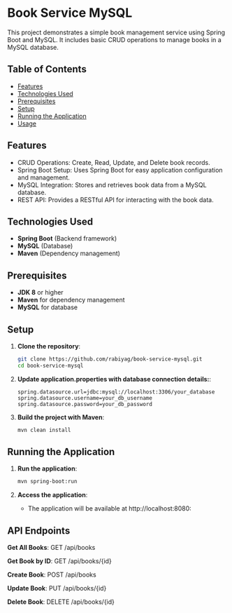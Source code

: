 # Book Service MySQL

This project demonstrates a simple book management service using Spring Boot and MySQL. It includes basic CRUD operations to manage books in a MySQL database.

## Table of Contents
- [Features](#features)
- [Technologies Used](#technologies-used)
- [Prerequisites](#prerequisites)
- [Setup](#setup)
- [Running the Application](#running-the-application)
- [Usage](#usage)

## Features
- CRUD Operations: Create, Read, Update, and Delete book records.
- Spring Boot Setup: Uses Spring Boot for easy application configuration and management.
- MySQL Integration: Stores and retrieves book data from a MySQL database.
- REST API: Provides a RESTful API for interacting with the book data.

## Technologies Used
- **Spring Boot** (Backend framework)
- **MySQL** (Database)
- **Maven** (Dependency management)

## Prerequisites
- **JDK 8** or higher
- **Maven** for dependency management
- **MySQL** for database

## Setup
1. **Clone the repository**:
   ```bash
   git clone https://github.com/rabiyag/book-service-mysql.git
   cd book-service-mysql
   ```

2. **Update application.properties with database connection details:**:
    ```properties
    spring.datasource.url=jdbc:mysql://localhost:3306/your_database
    spring.datasource.username=your_db_username
    spring.datasource.password=your_db_password
    ```
   
3. **Build the project with Maven**:
   ```bash
   mvn clean install
   ```

## Running the Application
1. **Run the application**:
   ```bash
   mvn spring-boot:run
   ```

2. **Access the application**:
   - The application will be available at http://localhost:8080:
  

## API Endpoints

**Get All Books**: GET /api/books

**Get Book by ID**: GET /api/books/{id}

**Create Book**: POST /api/books

**Update Book**: PUT /api/books/{id}

**Delete Book**: DELETE /api/books/{id}


